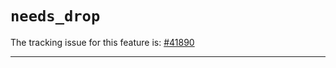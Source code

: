 # `needs_drop`

The tracking issue for this feature is: [#41890]

[#41890]: https://github.com/rust-lang/rust/issues/41890

------------------------

